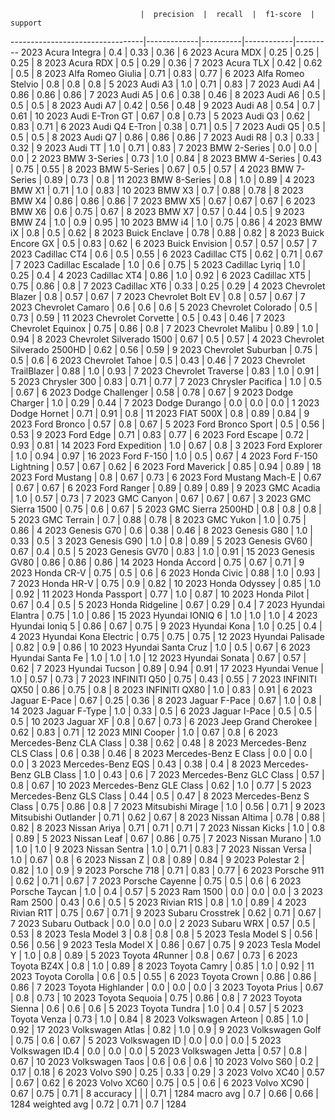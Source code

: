                                  |  precision  |  recall  |  f1-score  |  support
---------------------------------|-------------|----------|------------|---------
2023 Acura Integra               |  0.4        |  0.33    |  0.36      |  6
2023 Acura MDX                   |  0.25       |  0.25    |  0.25      |  8
2023 Acura RDX                   |  0.5        |  0.29    |  0.36      |  7
2023 Acura TLX                   |  0.42       |  0.62    |  0.5       |  8
2023 Alfa Romeo Giulia           |  0.71       |  0.83    |  0.77      |  6
2023 Alfa Romeo Stelvio          |  0.8        |  0.8     |  0.8       |  5
2023 Audi A3                     |  1.0        |  0.71    |  0.83      |  7
2023 Audi A4                     |  0.86       |  0.86    |  0.86      |  7
2023 Audi A5                     |  0.6        |  0.38    |  0.46      |  8
2023 Audi A6                     |  0.5        |  0.5     |  0.5       |  8
2023 Audi A7                     |  0.42       |  0.56    |  0.48      |  9
2023 Audi A8                     |  0.54       |  0.7     |  0.61      |  10
2023 Audi E-Tron GT              |  0.67       |  0.8     |  0.73      |  5
2023 Audi Q3                     |  0.62       |  0.83    |  0.71      |  6
2023 Audi Q4 E-Tron              |  0.38       |  0.71    |  0.5       |  7
2023 Audi Q5                     |  0.5        |  0.5     |  0.5       |  8
2023 Audi Q7                     |  0.86       |  0.86    |  0.86      |  7
2023 Audi R8                     |  0.3        |  0.33    |  0.32      |  9
2023 Audi TT                     |  1.0        |  0.71    |  0.83      |  7
2023 BMW 2-Series                |  0.0        |  0.0     |  0.0       |  2
2023 BMW 3-Series                |  0.73       |  1.0     |  0.84      |  8
2023 BMW 4-Series                |  0.43       |  0.75    |  0.55      |  8
2023 BMW 5-Series                |  0.67       |  0.5     |  0.57      |  4
2023 BMW 7-Series                |  0.89       |  0.73    |  0.8       |  11
2023 BMW 8-Series                |  0.8        |  1.0     |  0.89      |  4
2023 BMW X1                      |  0.71       |  1.0     |  0.83      |  10
2023 BMW X3                      |  0.7        |  0.88    |  0.78      |  8
2023 BMW X4                      |  0.86       |  0.86    |  0.86      |  7
2023 BMW X5                      |  0.67       |  0.67    |  0.67      |  6
2023 BMW X6                      |  0.6        |  0.75    |  0.67      |  8
2023 BMW X7                      |  0.57       |  0.44    |  0.5       |  9
2023 BMW Z4                      |  1.0        |  0.9     |  0.95      |  10
2023 BMW i4                      |  1.0        |  0.75    |  0.86      |  4
2023 BMW iX                      |  0.8        |  0.5     |  0.62      |  8
2023 Buick Enclave               |  0.78       |  0.88    |  0.82      |  8
2023 Buick Encore GX             |  0.5        |  0.83    |  0.62      |  6
2023 Buick Envision              |  0.57       |  0.57    |  0.57      |  7
2023 Cadillac CT4                |  0.6        |  0.5     |  0.55      |  6
2023 Cadillac CT5                |  0.62       |  0.71    |  0.67      |  7
2023 Cadillac Escalade           |  1.0        |  0.6     |  0.75      |  5
2023 Cadillac Lyriq              |  1.0        |  0.25    |  0.4       |  4
2023 Cadillac XT4                |  0.86       |  1.0     |  0.92      |  6
2023 Cadillac XT5                |  0.75       |  0.86    |  0.8       |  7
2023 Cadillac XT6                |  0.33       |  0.25    |  0.29      |  4
2023 Chevrolet Blazer            |  0.8        |  0.57    |  0.67      |  7
2023 Chevrolet Bolt EV           |  0.8        |  0.57    |  0.67      |  7
2023 Chevrolet Camaro            |  0.6        |  0.6     |  0.6       |  5
2023 Chevrolet Colorado          |  0.5        |  0.73    |  0.59      |  11
2023 Chevrolet Corvette          |  0.5        |  0.43    |  0.46      |  7
2023 Chevrolet Equinox           |  0.75       |  0.86    |  0.8       |  7
2023 Chevrolet Malibu            |  0.89       |  1.0     |  0.94      |  8
2023 Chevrolet Silverado 1500    |  0.67       |  0.5     |  0.57      |  4
2023 Chevrolet Silverado 2500HD  |  0.62       |  0.56    |  0.59      |  9
2023 Chevrolet Suburban          |  0.75       |  0.5     |  0.6       |  6
2023 Chevrolet Tahoe             |  0.5        |  0.43    |  0.46      |  7
2023 Chevrolet TrailBlazer       |  0.88       |  1.0     |  0.93      |  7
2023 Chevrolet Traverse          |  0.83       |  1.0     |  0.91      |  5
2023 Chrysler 300                |  0.83       |  0.71    |  0.77      |  7
2023 Chrysler Pacifica           |  1.0        |  0.5     |  0.67      |  6
2023 Dodge Challenger            |  0.58       |  0.78    |  0.67      |  9
2023 Dodge Charger               |  1.0        |  0.29    |  0.44      |  7
2023 Dodge Durango               |  0.0        |  0.0     |  0.0       |  1
2023 Dodge Hornet                |  0.71       |  0.91    |  0.8       |  11
2023 FIAT 500X                   |  0.8        |  0.89    |  0.84      |  9
2023 Ford Bronco                 |  0.57       |  0.8     |  0.67      |  5
2023 Ford Bronco Sport           |  0.5        |  0.56    |  0.53      |  9
2023 Ford Edge                   |  0.71       |  0.83    |  0.77      |  6
2023 Ford Escape                 |  0.72       |  0.93    |  0.81      |  14
2023 Ford Expedition             |  1.0        |  0.67    |  0.8       |  3
2023 Ford Explorer               |  1.0        |  0.94    |  0.97      |  16
2023 Ford F-150                  |  1.0        |  0.5     |  0.67      |  4
2023 Ford F-150 Lightning        |  0.57       |  0.67    |  0.62      |  6
2023 Ford Maverick               |  0.85       |  0.94    |  0.89      |  18
2023 Ford Mustang                |  0.8        |  0.67    |  0.73      |  6
2023 Ford Mustang Mach-E         |  0.67       |  0.67    |  0.67      |  6
2023 Ford Ranger                 |  0.89       |  0.89    |  0.89      |  9
2023 GMC Acadia                  |  1.0        |  0.57    |  0.73      |  7
2023 GMC Canyon                  |  0.67       |  0.67    |  0.67      |  3
2023 GMC Sierra 1500             |  0.75       |  0.6     |  0.67      |  5
2023 GMC Sierra 2500HD           |  0.8        |  0.8     |  0.8       |  5
2023 GMC Terrain                 |  0.7        |  0.88    |  0.78      |  8
2023 GMC Yukon                   |  1.0        |  0.75    |  0.86      |  4
2023 Genesis G70                 |  0.6        |  0.38    |  0.46      |  8
2023 Genesis G80                 |  1.0        |  0.33    |  0.5       |  3
2023 Genesis G90                 |  1.0        |  0.8     |  0.89      |  5
2023 Genesis GV60                |  0.67       |  0.4     |  0.5       |  5
2023 Genesis GV70                |  0.83       |  1.0     |  0.91      |  15
2023 Genesis GV80                |  0.86       |  0.86    |  0.86      |  14
2023 Honda Accord                |  0.75       |  0.67    |  0.71      |  9
2023 Honda CR-V                  |  0.75       |  0.5     |  0.6       |  6
2023 Honda Civic                 |  0.88       |  1.0     |  0.93      |  7
2023 Honda HR-V                  |  0.75       |  0.9     |  0.82      |  10
2023 Honda Odyssey               |  0.85       |  1.0     |  0.92      |  11
2023 Honda Passport              |  0.77       |  1.0     |  0.87      |  10
2023 Honda Pilot                 |  0.67       |  0.4     |  0.5       |  5
2023 Honda Ridgeline             |  0.67       |  0.29    |  0.4       |  7
2023 Hyundai Elantra             |  0.75       |  1.0     |  0.86      |  15
2023 Hyundai IONIQ 6             |  1.0        |  1.0     |  1.0       |  4
2023 Hyundai Ioniq 5             |  0.86       |  0.67    |  0.75      |  9
2023 Hyundai Kona                |  1.0        |  0.25    |  0.4       |  4
2023 Hyundai Kona Electric       |  0.75       |  0.75    |  0.75      |  12
2023 Hyundai Palisade            |  0.82       |  0.9     |  0.86      |  10
2023 Hyundai Santa Cruz          |  1.0        |  0.5     |  0.67      |  6
2023 Hyundai Santa Fe            |  1.0        |  1.0     |  1.0       |  12
2023 Hyundai Sonata              |  0.67       |  0.57    |  0.62      |  7
2023 Hyundai Tucson              |  0.89       |  0.94    |  0.91      |  17
2023 Hyundai Venue               |  1.0        |  0.57    |  0.73      |  7
2023 INFINITI Q50                |  0.75       |  0.43    |  0.55      |  7
2023 INFINITI QX50               |  0.86       |  0.75    |  0.8       |  8
2023 INFINITI QX80               |  1.0        |  0.83    |  0.91      |  6
2023 Jaguar E-Pace               |  0.67       |  0.25    |  0.36      |  8
2023 Jaguar F-Pace               |  0.67       |  1.0     |  0.8       |  14
2023 Jaguar F-Type               |  1.0        |  0.33    |  0.5       |  6
2023 Jaguar I-Pace               |  0.5        |  0.5     |  0.5       |  10
2023 Jaguar XF                   |  0.8        |  0.67    |  0.73      |  6
2023 Jeep Grand Cherokee         |  0.62       |  0.83    |  0.71      |  12
2023 MINI Cooper                 |  1.0        |  0.67    |  0.8       |  6
2023 Mercedes-Benz CLA Class     |  0.38       |  0.62    |  0.48      |  8
2023 Mercedes-Benz CLS Class     |  0.6        |  0.38    |  0.46      |  8
2023 Mercedes-Benz E Class       |  0.0        |  0.0     |  0.0       |  3
2023 Mercedes-Benz EQS           |  0.43       |  0.38    |  0.4       |  8
2023 Mercedes-Benz GLB Class     |  1.0        |  0.43    |  0.6       |  7
2023 Mercedes-Benz GLC Class     |  0.57       |  0.8     |  0.67      |  10
2023 Mercedes-Benz GLE Class     |  0.62       |  1.0     |  0.77      |  5
2023 Mercedes-Benz GLS Class     |  0.44       |  0.5     |  0.47      |  8
2023 Mercedes-Benz S Class       |  0.75       |  0.86    |  0.8       |  7
2023 Mitsubishi Mirage           |  1.0        |  0.56    |  0.71      |  9
2023 Mitsubishi Outlander        |  0.71       |  0.62    |  0.67      |  8
2023 Nissan Altima               |  0.78       |  0.88    |  0.82      |  8
2023 Nissan Ariya                |  0.71       |  0.71    |  0.71      |  7
2023 Nissan Kicks                |  1.0        |  0.8     |  0.89      |  5
2023 Nissan Leaf                 |  0.67       |  0.86    |  0.75      |  7
2023 Nissan Murano               |  1.0        |  1.0     |  1.0       |  9
2023 Nissan Sentra               |  1.0        |  0.71    |  0.83      |  7
2023 Nissan Versa                |  1.0        |  0.67    |  0.8       |  6
2023 Nissan Z                    |  0.8        |  0.89    |  0.84      |  9
2023 Polestar 2                  |  0.82       |  1.0     |  0.9       |  9
2023 Porsche 718                 |  0.71       |  0.83    |  0.77      |  6
2023 Porsche 911                 |  0.62       |  0.71    |  0.67      |  7
2023 Porsche Cayenne             |  0.75       |  0.5     |  0.6       |  6
2023 Porsche Taycan              |  1.0        |  0.4     |  0.57      |  5
2023 Ram 1500                    |  0.0        |  0.0     |  0.0       |  3
2023 Ram 2500                    |  0.43       |  0.6     |  0.5       |  5
2023 Rivian R1S                  |  0.8        |  1.0     |  0.89      |  4
2023 Rivian R1T                  |  0.75       |  0.67    |  0.71      |  9
2023 Subaru Crosstrek            |  0.62       |  0.71    |  0.67      |  7
2023 Subaru Outback              |  0.0        |  0.0     |  0.0       |  2
2023 Subaru WRX                  |  0.57       |  0.5     |  0.53      |  8
2023 Tesla Model 3               |  0.8        |  0.8     |  0.8       |  5
2023 Tesla Model S               |  0.56       |  0.56    |  0.56      |  9
2023 Tesla Model X               |  0.86       |  0.67    |  0.75      |  9
2023 Tesla Model Y               |  1.0        |  0.8     |  0.89      |  5
2023 Toyota 4Runner              |  0.8        |  0.67    |  0.73      |  6
2023 Toyota BZ4X                 |  0.8        |  1.0     |  0.89      |  8
2023 Toyota Camry                |  0.85       |  1.0     |  0.92      |  11
2023 Toyota Corolla              |  0.6        |  0.5     |  0.55      |  6
2023 Toyota Crown                |  0.86       |  0.86    |  0.86      |  7
2023 Toyota Highlander           |  0.0        |  0.0     |  0.0       |  3
2023 Toyota Prius                |  0.67       |  0.8     |  0.73      |  10
2023 Toyota Sequoia              |  0.75       |  0.86    |  0.8       |  7
2023 Toyota Sienna               |  0.6        |  0.6     |  0.6       |  5
2023 Toyota Tundra               |  1.0        |  0.4     |  0.57      |  5
2023 Toyota Venza                |  0.73       |  1.0     |  0.84      |  8
2023 Volkswagen Arteon           |  0.85       |  1.0     |  0.92      |  17
2023 Volkswagen Atlas            |  0.82       |  1.0     |  0.9       |  9
2023 Volkswagen Golf             |  0.75       |  0.6     |  0.67      |  5
2023 Volkswagen ID               |  0.0        |  0.0     |  0.0       |  5
2023 Volkswagen ID.4             |  0.0        |  0.0     |  0.0       |  5
2023 Volkswagen Jetta            |  0.57       |  0.8     |  0.67      |  10
2023 Volkswagen Taos             |  0.6        |  0.6     |  0.6       |  10
2023 Volvo S60                   |  0.2        |  0.17    |  0.18      |  6
2023 Volvo S90                   |  0.25       |  0.33    |  0.29      |  3
2023 Volvo XC40                  |  0.57       |  0.67    |  0.62      |  6
2023 Volvo XC60                  |  0.75       |  0.5     |  0.6       |  6
2023 Volvo XC90                  |  0.67       |  0.75    |  0.71      |  8
accuracy                         |             |          |  0.71      |  1284
macro avg                        |  0.7        |  0.66    |  0.66      |  1284
weighted avg                     |  0.72       |  0.71    |  0.7       |  1284
